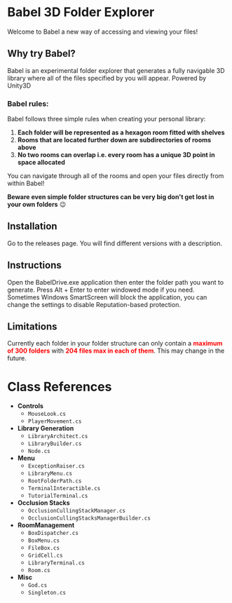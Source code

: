 # Babel 3D Folder Explorer

Welcome to Babel a new way of accessing and viewing your files!

## Why try Babel?

Babel is an experimental folder explorer that generates a fully navigable 3D library where all of the files specified by you will appear. Powered by Unity3D

### Babel rules:

Babel follows three simple rules when creating your personal library:

1. **Each folder will be represented as a hexagon room fitted with shelves**
2. **Rooms that are located further down are subdirectories of rooms above**
3. **No two rooms can overlap i.e. every room has a unique 3D point in space allocated**

You can navigate through all of the rooms and open your files directly from within Babel!

**Beware even simple folder structures can be very big don't get lost in your own folders** :wink:

## Installation

Go to the releases page. You will find different versions with a description.

## Instructions

Open the BabelDrive.exe application then enter the folder path you want to generate. Press Alt + Enter to enter windowed mode if you need.
Sometimes Windows SmartScreen will block the application, you can change the settings to disable Reputation-based protection.

## Limitations

Currently each folder in your folder structure can only contain a **<span style="color: red;">maximum of 300 folders</span>** with **<span style="color: red;">204 files max in each of them</span>**. This may change in the future. 

# Class References #

* **Controls**
	* `MouseLook.cs`	
	* `PlayerMovement.cs`
* **Library Generation**
	* `LibraryArchitect.cs`	
	* `LibraryBuilder.cs`
	* `Node.cs`
* **Menu**
	* `ExceptionRaiser.cs`	
	* `LibraryMenu.cs`
	* `RootFolderPath.cs`
	* `TerminalInteractible.cs`
	* `TutorialTerminal.cs`
* **Occlusion Stacks**
	* `OcclusionCullingStackManager.cs`	
	* `OcclusionCullingStacksManagerBuilder.cs`
* **RoomManagement**
	* `BoxDispatcher.cs`	
	* `BoxMenu.cs`
	* `FileBox.cs`
	* `GridCell.cs`
	* `LibraryTerminal.cs`
	* `Room.cs`
* **Misc**
	* `God.cs`
	* `Singleton.cs`